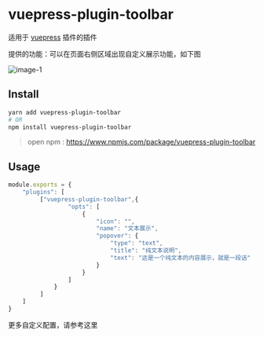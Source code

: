 # vuepress-plugin-toolbar

适用于 [vuepress](https://vuepress.vuejs.org/zh/plugin/using-a-plugin.html) 插件的插件

提供的功能：可以在页面右侧区域出现自定义展示功能，如下图

![image-1](https://github.com/zq99299/vuepress-plugin/blob/master/vuepress-plugin-toolbar/docs/assets/1.png?raw=true)

## Install

```bash
yarn add vuepress-plugin-toolbar
# OR 
npm install vuepress-plugin-toolbar
```

> open npm : https://www.npmjs.com/package/vuepress-plugin-toolbar

## Usage

```javascript
module.exports = {
    "plugins": [
         ["vuepress-plugin-toolbar",{
                 "opts": [
                     {
                         "icon": "",
                         "name": "文本展示",
                         "popover": {
                             "type": "text",
                             "title": "纯文本说明",
                             "text": "这是一个纯文本的内容展示，就是一段话"
                         }
                     }
                 ]
             }
         ]
    ]
}
```

更多自定义配置，请参考这里
